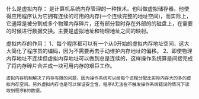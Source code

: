 什么是虚拟内存：
    是计算机系统内存管理的一种技术。也叫做虚拟储存器。他使得应用程序认为它拥有连续的可用的内存(一个连续完整的地址空间)，而实际上，它通常是被分割成多个物理内存碎片，还有部分暂时存在外部的的磁盘上，在需要的时候进行数据交换。主要是虚拟地址和物理地址之间的映射。


虚拟内存的作用：
    1、每个程序都可以有一个从0开始的虚拟内存地址空间，这大大简化了程序员的编码，因为不需要再去手动维护内存地址的偏移。
    2、即使物理内存地址不连续但虚拟内存地址可以做到总是连续的，这样操作系统算是间接完成了将内存碎片合并成一块可用内存的艰巨工作。

    虚拟内存机制解决了内存有限的问题，因为操作系统可以给每个进程分配比实际内存大的多的虚拟内存空间。另外虚拟内存也是可以保证安全性，程序A无法在不触发操作系统错误的情况下读取到程序B的数据。